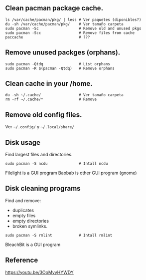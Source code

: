 ## Clean pacman package cache.

```
ls /var/cache/pacman/pkg/ | less # Ver paquetes (diponibles?)
du -sh /var/cache/pacman/pkg/    # Ver tamaño carpeta
sudo pacman -Sc                  # Remove old and unused pkgs
sudo pacman -Scc                 # Remove files from cache
paccache                         # ???
```

## Remove unused packges (orphans).
```
sudo pacman -Qtdq                # List orphans
sudo pacman -R $(pacman -Qtdq)   # Remove orphans
```

## Clean cache in your /home.
```
du -sh ~/.cache/                 # Ver tamaño carpeta
rm -rf ~/.cache/*                # Remove 
```

## Remove old config files.
Ver `~/.config/` y `~/.local/share/`



## Disk usage

Find largest files and directories.

```
sudo pacman -S ncdu              # Intall ncdu
```
Filelight is a GUI program
Baobab is other GUI program (gnome)


## Disk cleaning programs

Find and remove:

* duplicates
* empty files
* empty directories
* broken symlinks.

```
sudo pacman -S rmlint            # Intall rmlint
```

BleachBit is a GUI program


## Reference

https://youtu.be/3OoMvyHYWDY
